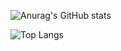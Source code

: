 ![Anurag's GitHub stats](https://github-readme-stats.vercel.app/api?username=mohameddinawi&count_private=true&show_icons=true&theme=radical)

![Top Langs](https://github-readme-stats.vercel.app/api/top-langs/?username=mohameddinawi&layout=compact&theme=radical)
